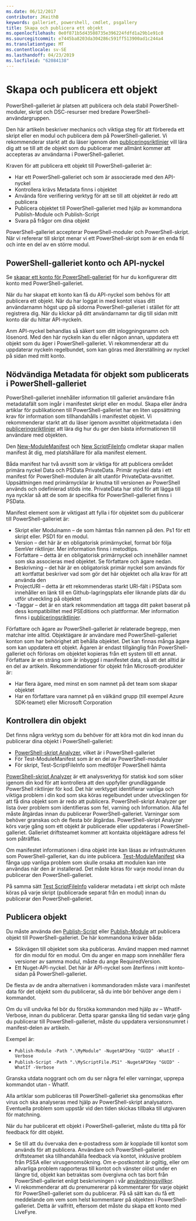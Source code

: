 ```yaml
---
ms.date: 06/12/2017
contributor: JKeithB
keywords: galleriet, powershell, cmdlet, psgallery
title: Skapa och publicera ett objekt
ms.openlocfilehash: 0e0f871b5d43508735e396224fdfd1a29b1e91c0
ms.sourcegitcommit: e7445ba8203da304286c591ff513900ad1c244a4
ms.translationtype: MT
ms.contentlocale: sv-SE
ms.lasthandoff: 04/23/2019
ms.locfileid: "62084138"
---
```

# <a name="creating-and-publishing-an-item"></a>Skapa och publicera ett objekt

PowerShell-galleriet är platsen att publicera och dela stabil PowerShell-moduler, skript och DSC-resurser med bredare PowerShell-användargruppen.

Den här artikeln beskriver mechanics och viktiga steg för att förbereda ett skript eller en modul och publicera dem på PowerShell-galleriet. Vi rekommenderar starkt att du läser igenom den [publiceringsriktlinjer](../../concepts/publishing-guidelines.md) vill lära dig att se till att de objekt som du publicerar mer allmänt kommer att accepteras av användarna i PowerShell-galleriet.

Kraven för att publicera ett objekt till PowerShell-galleriet är:

- Har ett PowerShell-galleriet och som är associerade med den API-nyckel
- Kontrollera krävs Metadata finns i objektet
- Använda före verifiering verktyg för att se till att objektet är redo att publicera
- Publicera objektet till PowerShell-galleriet med hjälp av kommandona Publish-Module och Publish-Script
- Svara på frågor om dina objekt

PowerShell-galleriet accepterar PowerShell-moduler och PowerShell-skript. När vi refererar till skript menar vi ett PowerShell-skript som är en enda fil och inte en del av en större modul.

## <a name="powershell-gallery-account-and-api-key"></a>PowerShell-galleriet konto och API-nyckel

Se [skapar ett konto för PowerShell-galleriet](/powershell/gallery/how-to/publishing-packages/creating-an-account) för hur du konfigurerar ditt konto med PowerShell-galleriet.

När du har skapat ett konto kan få du API-nyckel som behövs för att publicera ett objekt. När du har loggat in med kontot visas ditt användarnamn högst upp på sidorna PowerShell-galleriet i stället för att registrera dig. När du klickar på ditt användarnamn tar dig till sidan mitt konto där du hittar API-nyckeln.

Anm API-nyckel behandlas så säkert som ditt inloggningsnamn och lösenord.
Med den här nyckeln kan du eller någon annan, uppdatera ett objekt som du äger i PowerShell-galleriet.
Vi rekommenderar att du uppdaterar nyckeln regelbundet, som kan göras med återställning av nyckel på sidan med mitt konto.

## <a name="required-metadata-for-items-published-to-the-powershell-gallery"></a>Nödvändiga Metadata för objekt som publicerats i PowerShell-galleriet

PowerShell-galleriet innehåller information till galleriet användare från metadatafält som ingår i manifestet skript eller en modul. Skapa eller ändra artiklar för publikationen till PowerShell-galleriet har en liten uppsättning krav för information som tillhandahålls i manifestet objekt.
Vi rekommenderar starkt att du läser igenom avsnittet objektmetadata i den [publiceringsriktlinjer](../../concepts/publishing-guidelines.md) att lära dig hur du ger den bästa informationen till användare med objekten.

Den [New-ModuleManifest](/powershell/module/microsoft.powershell.core/new-modulemanifest) och [New ScriptFileInfo](/powershell/module/PowerShellGet/New-ScriptFileInfo) cmdletar skapar mallen manifest åt dig, med platshållare för alla manifest element.

Båda manifest har två avsnitt som är viktiga för att publicera området primära nyckel Data och PSData PrivateData. Primär nyckel data i ett manifest för PowerShell-modulen är allt utanför PrivateData-avsnittet. Uppsättningen med primärnycklar är knutna till versionen av PowerShell används och odefinierad stöds inte. PrivateData har stöd för att lägga till nya nycklar så att de som är specifika för PowerShell-galleriet finns i PSData.


Manifest element som är viktigast att fylla i för objektet som du publicerar till PowerShell-galleriet är:

- Skript eller Modulnamn – de som hämtas från namnen på den. Ps1 för ett skript eller. PSD1 för en modul.
- Version – det här är en obligatorisk primärnyckel, format bör följa SemVer riktlinjer. Mer information finns i metodtips.
- Författare – detta är en obligatorisk primärnyckel och innehåller namnet som ska associeras med objektet.
Se författare och ägare nedan.
- Beskrivning – det här är en obligatorisk primär nyckel som används för att kortfattat beskriver vad som gör det här objektet och alla krav för att använda den
- ProjectURI – detta är ett rekommenderas starkt URI-fält i PSData som innehåller en länk till en Github-lagringsplats eller liknande plats där du utför utveckling på objektet
- -Taggar – det är en stark rekommendation att tagga ditt paket baserat på dess kompatibilitet med PSEditions och plattformar. Mer information finns i [publiceringsriktlinjer](../../concepts/publishing-guidelines.md#tag-your-package-with-the-compatible-pseditions-and-platforms).

Författare och ägare av PowerShell-galleriet är relaterade begrepp, men matchar inte alltid. Objektägare är användare med PowerShell-galleriet konton som har behörighet att behålla objektet. Det kan finnas många ägare som kan uppdatera ett objekt. Ägaren är endast tillgänglig från PowerShell-galleriet och förloras om objektet kopieras från ett system till ett annat. Författare är en sträng som är inbyggd i manifestet data, så att det alltid är en del av artikeln. Rekommendationer för objekt från Microsoft-produkter är:

- Har flera ägare, med minst en som namnet på det team som skapar objektet
- Har en författare vara namnet på en välkänd grupp (till exempel Azure SDK-teamet) eller Microsoft Corporation


## <a name="pre-validate-your-item"></a>Kontrollera din objekt

Det finns några verktyg som du behöver för att köra mot din kod innan du publicerar dina objekt i PowerShell-galleriet:

- [PowerShell-skript Analyzer](https://www.powershellgallery.com/packages/PSScriptAnalyzer/), vilket är i PowerShell-galleriet
- För Test-ModuleManifest som är en del av PowerShell-moduler
- För skript, Test-ScriptFileInfo som medföljer PowerShell hämta

[PowerShell-skript Analyzer](https://www.powershellgallery.com/packages/PSScriptAnalyzer/) är ett analysverktyg för statisk kod som söker igenom din kod för att kontrollera att den uppfyller grundläggande PowerShell riktlinjer för kod. Det här verktyget identifierar vanliga och viktiga problem i din kod som ska köras regelbundet under utvecklingen för att få dina objekt som är redo att publicera. PowerShell-skript Analyzer ger lista över problem som identifieras som fel, varning och Information. Alla fel måste åtgärdas innan du publicerar PowerShell-galleriet. Varningar som behöver granskas och de flesta bör åtgärdas. PowerShell-skript Analyzer körs varje gång som ett objekt är publicerade eller uppdateras i PowerShell-galleriet. Galleriet driftsteamet kommer att kontakta objektägare adress fel som påträffas.

Om manifestet informationen i dina objekt inte kan läsas av infrastrukturen som PowerShell-galleriet, kan du inte publicera.
[Test-ModuleManifest](/powershell/module/microsoft.powershell.core/test-modulemanifest) ska fånga upp vanliga problem som skulle orsaka att modulen kan inte användas när den är installerad. Det måste köras för varje modul innan du publicerar den PowerShell-galleriet.

På samma sätt [Test ScriptFileInfo](/powershell/module/PowerShellGet/test-scriptfileinfo) validerar metadata i ett skript och måste köras på varje skript (publicerade separat från en modul) innan du publicerar den PowerShell-galleriet.


## <a name="publishing-items"></a>Publicera objekt

Du måste använda den [Publish-Script](/powershell/module/PowerShellGet/publish-script) eller [Publish-Module](/powershell/module/PowerShellGet/publish-module) att publicera objekt till PowerShell-galleriet. De här kommandona kräver båda:

- Sökvägen till objektet som ska publiceras. Använd mappen med namnet för din modul för en modul. Om du anger en mapp som innehåller flera versioner av samma modul, måste du ange RequiredVersion.
- Ett Nuget-API-nyckel. Det här är API-nyckel som återfinns i mitt konto-sidan på PowerShell-galleriet.

De flesta av de andra alternativen i kommandoraden måste vara i manifestet data för det objekt som du publicerar, så du inte bör behöver ange dem i kommandot.

Om du vill undvika fel bör du försöka kommandon med hjälp av – WhatIf-Verbose, innan du publicerar. Detta sparar ganska lång tid sedan varje gång du publicerar till PowerShell-galleriet, måste du uppdatera versionsnumret i manifest-delen av artikeln.

Exempel är:

* `Publish-Module -Path ".\MyModule" -NugetAPIKey "GUID" -WhatIf -Verbose`
* `Publish-Script -Path ".\MyScriptFile.PS1" -NugetAPIKey "GUID" -WhatIf -Verbose`

Granska utdata noggrant och om du ser några fel eller varningar, upprepa kommandot utan - WhatIf.

Alla artiklar som publiceras till PowerShell-galleriet ska genomsökas efter virus och ska analyseras med hjälp av PowerShell-skript analysatorn. Eventuella problem som uppstår vid den tiden skickas tillbaka till utgivaren för matchning.

När du har publicerat ett objekt i PowerShell-galleriet, måste du titta på för feedback för ditt objekt.

- Se till att du övervaka den e-postadress som är kopplade till kontot som används för att publicera. Användare och PowerShell-galleriet driftsteamet ska tillhandahålla feedback via kontot, inklusive problem från PSSA eller virusgenomsökning. Om e-postkontot är ogiltig, eller om allvarliga problem rapporteras till kontot och vänster olöst under en längre tid, objekt kan betraktas som övergivna och tas bort från PowerShell-galleriet enligt beskrivningen i vår [användningsvillkor](https://www.powershellgallery.com/policies/Terms).
- Vi rekommenderar att du prenumererar på kommentarer för varje objekt för PowerShell-galleriet som du publicerar. På så sätt kan du få ett meddelande om vem som helst kommentarer på objekten i PowerShell-galleriet. Detta är valfritt, eftersom det måste du skapa ett konto med LiveFyre.
